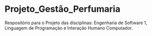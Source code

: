 # Projeto_Gestão_Perfumaria

Respositório para o Projeto das disciplinas: Engenharia de Software 1, 
Linguagem de Programação e Interação Humano Computador.


